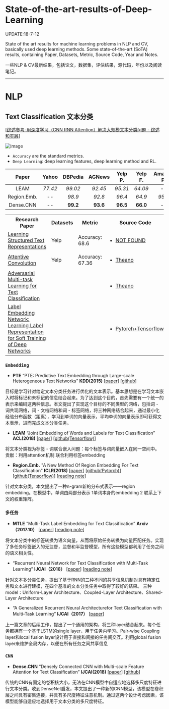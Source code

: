 # State-of-the-art-results-of-Deep-Learning

UPDATE:18-7-12

State of the art  results for  machine learning problems in NLP and CV, basically used deep learning methods.
Some state-of-the-art (SoTA) results, containing Paper, Datasets, Metric, Source Code, Year and Notes.

一些NLP & CV最新结果，包括论文，数据集，评估结果，源代码，年份以及阅读笔记。

---

# NLP

## Text Classification 文本分类

[[综述参考-用深度学习（CNN RNN Attention）解决大规模文本分类问题 - 综述和实践](https://zhuanlan.zhihu.com/p/25928551)]

![image](https://github.com/fannn1217/Results-of-Deep-Learning-in-NLP-CV/blob/master/image/Text_Classification.png)

- `Accuracy` are the standard metrics.
- `Deep Learning`: deep learning features, deep learning method and RL.


|   Paper   | Yahoo | DBPedia | AGNews | Yelp P. | Yelp F. | Amazon P. | Amazon F. | Deep Learning | 
| :---------: | :----------: | :----------: | :--------: | :-----------: | :-------: | :-----------: | :-----------: | :--------: |
|     LEAM     |  *77.42*   |        *99.02*        |    *92.45*     |  *95.31*  |     *64.09*     |      --       |      --       |       Y       | 
|     Region.Emb.     |        --       |      *98.9*        |    *92.8*     |  *96.4*  |     *64.9*     |      *95.1*       |      *60.9*       |       Y       |  
|     Dense.CNN     |      --     |        **99.2**        |    **93.6**     |  **96.5**  |     **66.0**     |      --       |      **63.0**       |       Y       |



<table>
  <tbody>
    <tr>
      <th width="30%">Research Paper</th>
      <th align="center" width="10%">Datasets</th>
      <th align="center" width="10%">Metric</th>
      <th align="center" width="10%">Source Code</th>
      <th align="center" width="10%">Published</th>
      <th align="center" width="10%">Year</th>
      <th align="center" width="20%">Reading Note</th>
    </tr>
    <tr>
      <td><a href='https://arxiv.org/abs/1705.09207'> Learning Structured Text Representations </a></td>
      <td align="left">Yelp</td>
      <td align="left">Accuracy: 68.6</td>
      <td align="left"> <ul><li><a href=''>NOT FOUND</a></ul></li></td>
      <td align="left">TACL</td> 
      <td align="left">2018</td>    
    </tr>
    <tr>
      <td><a href='https://arxiv.org/abs/1710.00519'>Attentive Convolution</a></td>
      <td align="left">Yelp</td>
      <td align="left">Accuracy: 67.36</td>
      <td align="left"> <ul><li><a href='https://github.com/yinwenpeng/Attentive_Convolution'>Theano</a></ul></li></td>
      <td align="left">arxiv</td> 
      <td align="left">2017.10</td>   
    </tr>
    <tr>
      <td><a href='https://arxiv.org/abs/1704.05742'>Adversarial Multi-task Learning for Text Classification</a></td>
      <td align="left"></td>
      <td align="left"></td>
      <td align="left"> <ul><li><a href='http://pfliu.com/paper/adv-mtl.html'>Theano</a></ul></li></td>
      <td align="left">ACL</td> 
      <td align="left">2017</td> 
      <td align="left"><a href='https://blog.csdn.net/qj8380078/article/details/79914170'>CSDN</a></td>
    </tr>
    <tr>
      <td><a href='https://arxiv.org/abs/1710.10393'>
Label Embedding Network: Learning Label Representation for Soft Training of Deep Networks</a></td>
      <td align="left"></td>
      <td align="left"></td>
      <td align="left"> <ul><li><a href='https://github.com/lancopku/label-embedding-network'>Pytorch+Tensorflow</a></ul></li></td>
      <td align="left">arxiv</td> 
      <td align="left">2017.10</td> 
      <td align="left"><a href=''></a></td>
    </tr>
  </tbody>
</table>

### `Embedding`

* **PTE** “PTE: Predictive Text Embedding through Large-scale Heterogeneous Text Networks” **KDD(2015)**
  [[paper](https://arxiv.org/abs/1508.00200)]
  [[github](https://github.com/mnqu/PTE)]
  
目标是学习针对给定文本分类任务进行优化的文本表示。基本思想是在学习文本嵌入时将标记和未标记的信息结合起来。为了达到这个目的，首先需要有一个统一的表示来编码这两种信息。本文提出了实现这个目标的不同类型的网络，包括词 - 词共现网络，词 - 文档网络和词 - 标签网络，将三种网络结合起来，通过最小化经验分布函数（距离），学习到单词的向量表示，平均单词的向量表示即可获得文本表示，进而完成文本分类任务。

* **LEAM** “Joint Embedding of Words and Labels for Text Classification” **ACL(2018)**
  [[paper](https://arxiv.org/pdf/1805.04174.pdf)]
  [[github(Tensorflow)](https://github.com/guoyinwang/LEAM)]
  
将文本分类视为标签 - 词联合嵌入问题：每个标签与词向量嵌入在同一空间中。贡献：利用attention机制 联合利用标签embedding 

* **Region.Emb.**  "A New Method Of Region Embedding For Text Classification" **ICLR(2018)**
  [[paper](https://openreview.net/pdf?id=BkSDMA36Z)]
  [[github(Pytorch)](https://github.com/schelotto/Region_Embedding_Text_Classification_Pytorch)]
  [[github(Tensorflow)](https://github.com/text-representation/local-context-unit)]
  [[reading note](https://zhuanlan.zhihu.com/p/39264740)]
  
针对文本分类，本文提出了一种n-gram新的分布式表示——region embedding。在模型中，单词由两部分表示 1单词本身的embedding 2 联系上下文的权重矩阵。

### `多任务`

* **MTLE** “Multi-Task Label Embedding for Text Classification” **Arxiv（2017.10）**
  [[paper](https://arxiv.org/abs/1710.07210)]
  [[reading note](https://zhuanlan.zhihu.com/p/37669263)]
  
将文本分类中的标签转换为语义向量，从而将原始任务转换为向量匹配任务。实现了多任务标签嵌入的无监督，监督和半监督模型，所有这些模型都利用了任务之间的语义相关性。

*  “Recurrent Neural Network for Text Classification with Multi-Task Learning” **IJCAI（2016）**
  [[paper](http://www.ijcai.org/Proceedings/16/Papers/408.pdf)]
  [[reading note](https://zhuanlan.zhihu.com/p/27562717?refer=xitucheng10)]
  
针对文本多分类任务，提出了基于RNN的三种不同的共享信息机制对具有特定任务和文本进行建模，在四个基准的文本分类任务中取得了较好的结果。
三种model：Uniform-Layer Architecture、Coupled-Layer Architecture、Shared-Layer Architecture

*  “A Generalized Recurrent Neural Architecturefor Text Classification with Multi-Task Learning” **IJCAI（2017）**
  [[paper](http://www.ijcai.org/proceedings/2017/0473.pdf)]
  
上一篇文章的后续工作，提出了一个通用的架构，将三种layer结合起来。每个任务都拥有一个基于LSTM的single layer，用于任务内学习。Pair-wise Coupling layer和local fusion layer设计用于直接和间接的任务间交互。利用global fusion layer来维护全局内存，以便在所有任务之间共享信息

### `CNN`

* **Dense.CNN** “Densely Connected CNN with Multi-scale Feature Attention for Text Classification” **IJCAI(2018)**
  [[paper](http://coai.cs.tsinghua.edu.cn/hml/media/files/2018wangshiyao_DenselyCNN.pdf)]
  [[github](https://github.com/wangshy31/Densely-Connected-CNN-with-Multiscale-Feature-Attention)]
  
传统的CNN有固定的卷积核大小，无法在CNN模型中自适应地选择多尺度特征进行文本分类。收到DenseNet启发，本文提出了一种新的CNN模型，该模型在卷积层之间具有密集连接，并具有多尺度特征注意机制。通过这两个设计考虑因素，该模型能够自适应地选择用于文本分类的多尺度特征。
